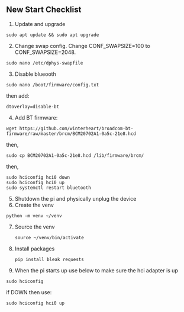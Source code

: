 ## New Start Checklist

1. Update and upgrade
```
sudo apt update && sudo apt upgrade
```
2. Change swap config. Change  CONF_SWAPSIZE=100 to CONF_SWAPSIZE=2048.
```
sudo nano /etc/dphys-swapfile
```
3. Disable blueooth
```
sudo nano /boot/firmware/config.txt
```
then add: 
```
dtoverlay=disable-bt
```
4. Add BT firmware:
```
wget https://github.com/winterheart/broadcom-bt-firmware/raw/master/brcm/BCM20702A1-0a5c-21e8.hcd
```
then,
```
sudo cp BCM20702A1-0a5c-21e8.hcd /lib/firmware/brcm/
```
then,
```
sudo hciconfig hci0 down
sudo hciconfig hci0 up
sudo systemctl restart bluetooth
```
5. Shutdown the pi and physically unplug the device
6.  Create the venv
   ```
   python -m venv ~/venv
   ```
7. Source the venv
   ```
   source ~/venv/bin/activate
   ```
8. Install packages
   ```
   pip install bleak requests
   ```

6. When the pi starts up use below to make sure the hci adapter is up

```
sudo hciconfig
```
if DOWN then use:
```
sudo hciconfig hci0 up
```


